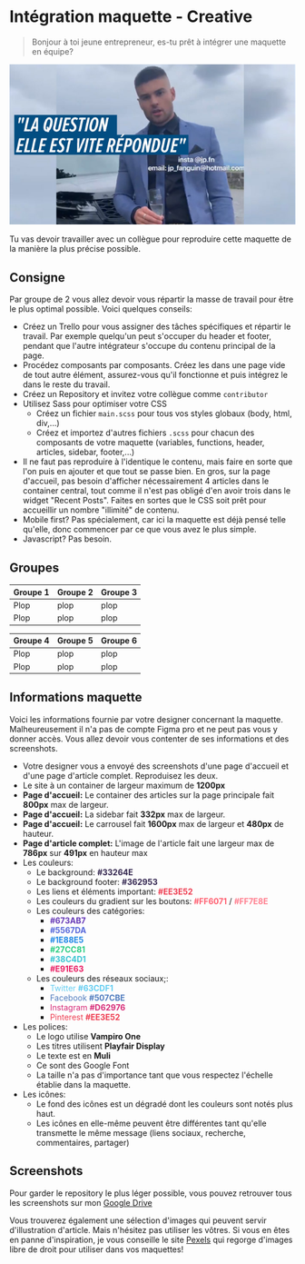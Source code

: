 # Intégration maquette - Creative

> Bonjour à toi jeune entrepreneur, es-tu prêt à intégrer une maquette en équipe?

![entrepreneur](../images/question-repondue.jpg)

Tu vas devoir travailler avec un collègue pour reproduire cette maquette de la manière la plus précise possible.

## Consigne

Par groupe de 2 vous allez devoir vous répartir la masse de travail pour être le plus optimal possible. Voici quelques conseils:

- Créez un Trello pour vous assigner des tâches spécifiques et répartir le travail. Par exemple quelqu'un peut s'occuper du header et footer, pendant que l'autre intégrateur s'occupe du contenu principal de la page.
- Procédez composants par composants. Créez les dans une page vide de tout autre élément, assurez-vous qu'il fonctionne et puis intégrez le dans le reste du travail.
- Créez un Repository et invitez votre collègue comme `contributor`
- Utilisez Sass pour optimiser votre CSS
  - Créez un fichier `main.scss` pour tous vos styles globaux (body, html, div,...)
  - Créez et importez d'autres fichiers `.scss` pour chacun des composants de votre maquette (variables, functions, header, articles, sidebar, footer,...)
- Il ne faut pas reproduire à l'identique le contenu, mais faire en sorte que l'on puis en ajouter et que tout se passe bien. En gros, sur la page d'accueil, pas besoin d'afficher nécessairement 4 articles dans le container central, tout comme il n'est pas obligé d'en avoir trois dans le widget "Recent Posts". Faites en sortes que le CSS soit prêt pour accueillir un nombre "illimité" de contenu.
- Mobile first? Pas spécialement, car ici la maquette est déjà pensé telle qu'elle, donc commencer par ce que vous avez le plus simple.
- Javascript? Pas besoin.

## Groupes

Groupe 1 | Groupe 2 | Groupe 3
--- | --- | ---
Plop | plop | plop
Plop | plop | plop

Groupe 4 | Groupe 5 | Groupe 6
--- | --- | ---
Plop | plop | plop
Plop | plop | plop

## Informations maquette

Voici les informations fournie par votre designer concernant la maquette. Malheureusement il n'a pas de compte Figma pro et ne peut pas vous y donner accès. Vous allez devoir vous contenter de ses informations et des screenshots.

- Votre designer vous a envoyé des screenshots d'une page d'accueil et d'une page d'article complet. Reproduisez les deux.
- Le site à un container de largeur maximum de **1200px**
- **Page d'accueil:** Le container des articles sur la page principale fait **800px** max de largeur.
- **Page d'accueil:** La sidebar fait **332px** max de largeur.
- **Page d'accueil:** Le carrousel fait **1600px** max de largeur et **480px** de hauteur.
- **Page d'article complet:** L'image de l'article fait une largeur max de **786px** sur **491px** en hauteur max
- Les couleurs:
  - Le background: <span style="color:#33264E">**#33264E**</span>
  - Le background footer: <span style="color:#362953">**#362953**</span>
  - Les liens et éléments important: <span style="color:#EE3E52">**#EE3E52**</span>
  - Les couleurs du gradient sur les boutons: <span style="color:#FF6071">**#FF6071**</span> / <span style="color:#FF7E8E">**#FF7E8E**</span>
  - Les couleurs des catégories:
    - <span style="color:#673AB7">**#673AB7**</span>
    - <span style="color:#5567DA">**#5567DA**</span>
    - <span style="color:#1E88E5">**#1E88E5**</span>
    - <span style="color:#27CC81">**#27CC81**</span>
    - <span style="color:#38C4D1">**#38C4D1**</span>
    - <span style="color:#E91E63">**#E91E63**</span>
  - Les couleurs des réseaux sociaux;:
    - <span style="color:#63CDF1">Twitter **#63CDF1** </span>
    - <span style="color:#507CBE">Facebook **#507CBE** </span>
    - <span style="color:#D62976">Instagram **#D62976** </span>
    - <span style="color:#EE3E52">Pinterest **#EE3E52** </span>
- Les polices:
  - Le logo utilise **Vampiro One**
  - Les titres utilisent **Playfair Display**
  - Le texte est en **Muli**
  - Ce sont des Google Font
  - La taille n'a pas d'importance tant que vous respectez l'échelle établie dans la maquette.
- Les icônes:
  - Le fond des icônes est un dégradé dont les couleurs sont notés plus haut.
  - Les icônes en elle-même peuvent être différentes tant qu'elle transmette le même message (liens sociaux, recherche, commentaires, partager)

## Screenshots

Pour garder le repository le plus léger possible, vous pouvez retrouver tous les screenshots sur mon [Google Drive](https://drive.google.com/drive/folders/1x6AU9gIeHi-FXgQAhRd5iG6twRYGevPP?usp=sharing)

Vous trouverez également une sélection d'images qui peuvent servir d'illustration d'article. Mais n'hésitez pas utiliser les vôtres. Si vous en êtes en panne d'inspiration, je vous conseille le site [Pexels](https://www.pexels.com/fr-fr/) qui regorge d'images libre de droit pour utiliser dans vos maquettes!